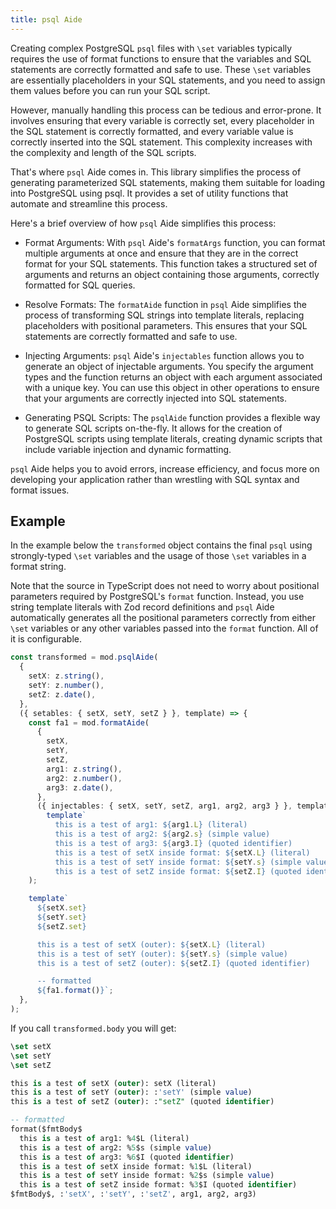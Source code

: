 ```yaml
---
title: psql Aide
---
```


<!-- # `psql` Aide -->

Creating complex PostgreSQL `psql` files with `\set` variables typically
requires the use of format functions to ensure that the variables and SQL
statements are correctly formatted and safe to use. These `\set` variables are
essentially placeholders in your SQL statements, and you need to assign them
values before you can run your SQL script.

However, manually handling this process can be tedious and error-prone. It
involves ensuring that every variable is correctly set, every placeholder in the
SQL statement is correctly formatted, and every variable value is correctly
inserted into the SQL statement. This complexity increases with the complexity
and length of the SQL scripts.

That's where `psql` Aide comes in. This library simplifies the process of
generating parameterized SQL statements, making them suitable for loading into
PostgreSQL using psql. It provides a set of utility functions that automate and
streamline this process.

Here's a brief overview of how `psql` Aide simplifies this process:

- Format Arguments: With `psql` Aide's `formatArgs` function, you can format
  multiple arguments at once and ensure that they are in the correct format for
  your SQL statements. This function takes a structured set of arguments and
  returns an object containing those arguments, correctly formatted for SQL
  queries.

- Resolve Formats: The `formatAide` function in `psql` Aide simplifies the
  process of transforming SQL strings into template literals, replacing
  placeholders with positional parameters. This ensures that your SQL statements
  are correctly formatted and safe to use.

- Injecting Arguments: `psql` Aide's `injectables` function allows you to
  generate an object of injectable arguments. You specify the argument types and
  the function returns an object with each argument associated with a unique
  key. You can use this object in other operations to ensure that your arguments
  are correctly injected into SQL statements.

- Generating PSQL Scripts: The `psqlAide` function provides a flexible way to
  generate SQL scripts on-the-fly. It allows for the creation of PostgreSQL
  scripts using template literals, creating dynamic scripts that include
  variable injection and dynamic formatting.

`psql` Aide helps you to avoid errors, increase efficiency, and focus more on
developing your application rather than wrestling with SQL syntax and format
issues.

## Example

In the example below the `transformed` object contains the final `psql` using
strongly-typed `\set` variables and the usage of those `\set` variables in a
format string.

Note that the source in TypeScript does not need to worry about positional
parameters required by PostgreSQL's `format` function. Instead, you use string
template literals with Zod record definitions and `psql` Aide automatically
generates all the positional parameters correctly from either `\set` variables
or any other variables passed into the `format` function. All of it is
configurable.

```typescript
const transformed = mod.psqlAide(
  {
    setX: z.string(),
    setY: z.number(),
    setZ: z.date(),
  },
  ({ setables: { setX, setY, setZ } }, template) => {
    const fa1 = mod.formatAide(
      {
        setX,
        setY,
        setZ,
        arg1: z.string(),
        arg2: z.number(),
        arg3: z.date(),
      },
      ({ injectables: { setX, setY, setZ, arg1, arg2, arg3 } }, template) =>
        template`
          this is a test of arg1: ${arg1.L} (literal)
          this is a test of arg2: ${arg2.s} (simple value)
          this is a test of arg3: ${arg3.I} (quoted identifier)
          this is a test of setX inside format: ${setX.L} (literal)
          this is a test of setY inside format: ${setY.s} (simple value)
          this is a test of setZ inside format: ${setZ.I} (quoted identifier)`,
    );

    template`
      ${setX.set}
      ${setY.set}
      ${setZ.set}

      this is a test of setX (outer): ${setX.L} (literal)
      this is a test of setY (outer): ${setY.s} (simple value)
      this is a test of setZ (outer): ${setZ.I} (quoted identifier)

      -- formatted
      ${fa1.format()}`;
  },
);
```

If you call `transformed.body` you will get:

```sql
\set setX
\set setY
\set setZ

this is a test of setX (outer): setX (literal)
this is a test of setY (outer): :'setY' (simple value)
this is a test of setZ (outer): :"setZ" (quoted identifier)

-- formatted
format($fmtBody$
  this is a test of arg1: %4$L (literal)
  this is a test of arg2: %5$s (simple value)
  this is a test of arg3: %6$I (quoted identifier)
  this is a test of setX inside format: %1$L (literal)
  this is a test of setY inside format: %2$s (simple value)
  this is a test of setZ inside format: %3$I (quoted identifier)
$fmtBody$, :'setX', :'setY', :'setZ', arg1, arg2, arg3)
```
